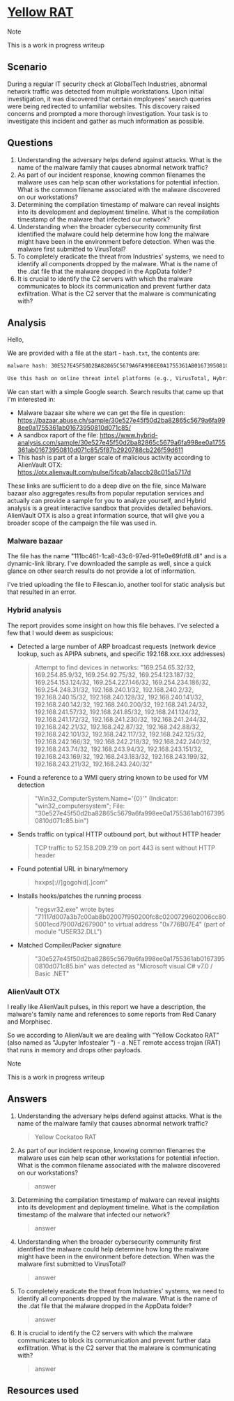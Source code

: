 # [Yellow RAT](https://cyberdefenders.org/blueteam-ctf-challenges/yellow-rat/)

> [!note]
> This is a work in progress writeup

## Scenario

During a regular IT security check at GlobalTech Industries, abnormal network traffic was detected from multiple workstations. Upon initial investigation, it was discovered that certain employees' search queries were being redirected to unfamiliar websites. This discovery raised concerns and prompted a more thorough investigation. Your task is to investigate this incident and gather as much information as possible.

## Questions

1. Understanding the adversary helps defend against attacks. What is the name of the malware family that causes abnormal network traffic?
1. As part of our incident response, knowing common filenames the malware uses can help scan other workstations for potential infection. What is the common filename associated with the malware discovered on our workstations?
1. Determining the compilation timestamp of malware can reveal insights into its development and deployment timeline. What is the compilation timestamp of the malware that infected our network?
1. Understanding when the broader cybersecurity community first identified the malware could help determine how long the malware might have been in the environment before detection. When was the malware first submitted to VirusTotal?
1. To completely eradicate the threat from Industries' systems, we need to identify all components dropped by the malware. What is the name of the .dat file that the malware dropped in the AppData folder?
1. It is crucial to identify the C2 servers with which the malware communicates to block its communication and prevent further data exfiltration. What is the C2 server that the malware is communicating with?

## Analysis

Hello,

We are provided with a file at the start - `hash.txt`, the contents are:
```txt
malware hash: 30E527E45F50D2BA82865C5679A6FA998EE0A1755361AB01673950810D071C85

Use this hash on online threat intel platforms (e.g., VirusTotal, Hybrid Analysis) to complete the lab analysis.
```

We can start with a simple Google search. Search results that came up that I'm interested in:

* Malware bazaar site where we can get the file in question: https://bazaar.abuse.ch/sample/30e527e45f50d2ba82865c5679a6fa998ee0a1755361ab01673950810d071c85/
* A sandbox raport of the file: https://www.hybrid-analysis.com/sample/30e527e45f50d2ba82865c5679a6fa998ee0a1755361ab01673950810d071c85/5f87b2920788cb226f59d611
* This hash is part of a larger scale of malicious activity according to AlienVault OTX: https://otx.alienvault.com/pulse/5fcab7a1accb28c015a5717d

These links are sufficient to do a deep dive on the file, since Malware bazaar also aggregates results from popular reputation services and actually can provide a sample for you to analyze yourself, and Hybrid analysis is a great interactive sandbox that provides detailed behaviors. AlienVault OTX is also a great information source, that will give you a broader scope of the campaign the file was used in.

### Malware bazaar

The file has the name "111bc461-1ca8-43c6-97ed-911e0e69fdf8.dll" and is a dynamic-link library. I've downloaded the sample as well, since a quick glance on other search results do not provide a lot of information.

I've tried uploading the file to Filescan.io, another tool for static analysis but that resulted in an error.

### Hybrid analysis

The report provides some insight on how this file behaves. I've selected a few that I would deem as suspicious:

* Detected a large number of ARP broadcast requests (network device lookup, such as APIPA subnets, and specific 192.168.xxx.xxx addresses) 
    > Attempt to find devices in networks: "169.254.65.32/32, 169.254.85.9/32, 169.254.92.75/32, 169.254.123.187/32, 169.254.153.124/32, 169.254.227.146/32, 169.254.234.186/32, 169.254.248.31/32, 192.168.240.1/32, 192.168.240.2/32, 192.168.240.15/32, 192.168.240.128/32, 192.168.240.141/32, 192.168.240.142/32, 192.168.240.200/32, 192.168.241.24/32, 192.168.241.57/32, 192.168.241.85/32, 192.168.241.124/32, 192.168.241.172/32, 192.168.241.230/32, 192.168.241.244/32, 192.168.242.21/32, 192.168.242.87/32, 192.168.242.88/32, 192.168.242.101/32, 192.168.242.117/32, 192.168.242.125/32, 192.168.242.166/32, 192.168.242.218/32, 192.168.242.240/32, 192.168.243.74/32, 192.168.243.94/32, 192.168.243.151/32, 192.168.243.169/32, 192.168.243.183/32, 192.168.243.199/32, 192.168.243.211/32, 192.168.243.240/32"   
* Found a reference to a WMI query string known to be used for VM detection 
    > "Win32_ComputerSystem.Name='{0}'" (Indicator: "win32_computersystem"; File: "30e527e45f50d2ba82865c5679a6fa998ee0a1755361ab01673950810d071c85.bin") 
* Sends traffic on typical HTTP outbound port, but without HTTP header 
    > TCP traffic to 52.158.209.219 on port 443 is sent without HTTP header 
* Found potential URL in binary/memory 
    > hxxps[://]gogohid[.]com"
* Installs hooks/patches the running process
    > "regsvr32.exe" wrote bytes "71117d007a3b7c00ab8b02007f950200fc8c0200729602006cc805001ecd79007d267900" to virtual address "0x776B07E4" (part of module "USER32.DLL") 
* Matched Compiler/Packer signature 
    > "30e527e45f50d2ba82865c5679a6fa998ee0a1755361ab01673950810d071c85.bin" was detected as "Microsoft visual C# v7.0 / Basic .NET" 

### AlienVault OTX

I really like AlienVault pulses, in this report we have a description, the malware's family name and references to some reports from Red Canary and Morphisec.

So we according to AlienVault we are dealing with "Yellow Cockatoo RAT" (also named as "Jupyter Infostealer ") - a .NET remote access trojan (RAT) that runs in memory and drops other payloads.

<!-- TBD -->

> [!note]
> This is a work in progress writeup

## Answers

1. Understanding the adversary helps defend against attacks. What is the name of the malware family that causes abnormal network traffic?
    > Yellow Cockatoo RAT
1. As part of our incident response, knowing common filenames the malware uses can help scan other workstations for potential infection. What is the common filename associated with the malware discovered on our workstations?
    > answer
1. Determining the compilation timestamp of malware can reveal insights into its development and deployment timeline. What is the compilation timestamp of the malware that infected our network?
    > answer
1. Understanding when the broader cybersecurity community first identified the malware could help determine how long the malware might have been in the environment before detection. When was the malware first submitted to VirusTotal?
    > answer
1. To completely eradicate the threat from Industries' systems, we need to identify all components dropped by the malware. What is the name of the .dat file that the malware dropped in the AppData folder?
    > answer
1. It is crucial to identify the C2 servers with which the malware communicates to block its communication and prevent further data exfiltration. What is the C2 server that the malware is communicating with?
    > answer

## Resources used

